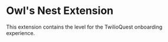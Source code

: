 # Owl's Nest Extension

This extension contains the level for the TwilioQuest onboarding experience.
